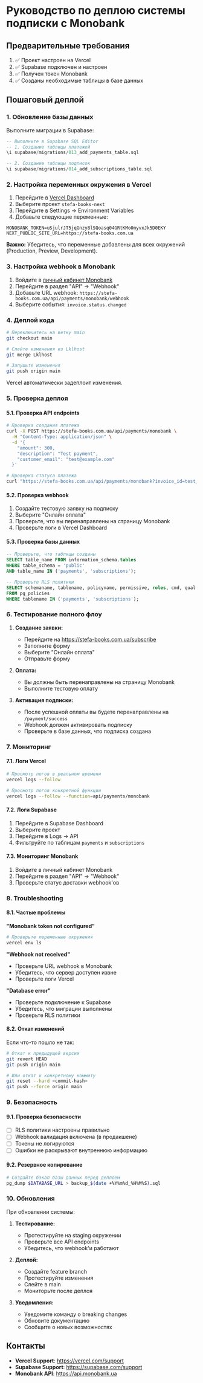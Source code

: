 # Руководство по деплою системы подписки с Monobank

## Предварительные требования

1. ✅ Проект настроен на Vercel
2. ✅ Supabase подключен и настроен
3. ✅ Получен токен Monobank
4. ✅ Созданы необходимые таблицы в базе данных

## Пошаговый деплой

### 1. Обновление базы данных

Выполните миграции в Supabase:

```sql
-- Выполните в Supabase SQL Editor
-- 1. Создание таблицы платежей
\i supabase/migrations/013_add_payments_table.sql

-- 2. Создание таблицы подписок  
\i supabase/migrations/014_add_subscriptions_table.sql
```

### 2. Настройка переменных окружения в Vercel

1. Перейдите в [Vercel Dashboard](https://vercel.com/dashboard)
2. Выберите проект `stefa-books-next`
3. Перейдите в Settings → Environment Variables
4. Добавьте следующие переменные:

```
MONOBANK_TOKEN=uSjulrJT5jqGnzy8lSQoasq04GRtKMo0myvxJk5D0EKY
NEXT_PUBLIC_SITE_URL=https://stefa-books.com.ua
```

**Важно:** Убедитесь, что переменные добавлены для всех окружений (Production, Preview, Development).

### 3. Настройка webhook в Monobank

1. Войдите в [личный кабинет Monobank](https://api.monobank.ua)
2. Перейдите в раздел "API" → "Webhook"
3. Добавьте URL webhook: `https://stefa-books.com.ua/api/payments/monobank/webhook`
4. Выберите события: `invoice.status.changed`

### 4. Деплой кода

```bash
# Переключитесь на ветку main
git checkout main

# Слейте изменения из Lklhost
git merge Lklhost

# Запушьте изменения
git push origin main
```

Vercel автоматически задеплоит изменения.

### 5. Проверка деплоя

#### 5.1. Проверка API endpoints

```bash
# Проверка создания платежа
curl -X POST https://stefa-books.com.ua/api/payments/monobank \
  -H "Content-Type: application/json" \
  -d '{
    "amount": 300,
    "description": "Test payment",
    "customer_email": "test@example.com"
  }'

# Проверка статуса платежа
curl "https://stefa-books.com.ua/api/payments/monobank?invoice_id=test_invoice"
```

#### 5.2. Проверка webhook

1. Создайте тестовую заявку на подписку
2. Выберите "Онлайн оплата"
3. Проверьте, что вы перенаправлены на страницу Monobank
4. Проверьте логи в Vercel Dashboard

#### 5.3. Проверка базы данных

```sql
-- Проверьте, что таблицы созданы
SELECT table_name FROM information_schema.tables 
WHERE table_schema = 'public' 
AND table_name IN ('payments', 'subscriptions');

-- Проверьте RLS политики
SELECT schemaname, tablename, policyname, permissive, roles, cmd, qual 
FROM pg_policies 
WHERE tablename IN ('payments', 'subscriptions');
```

### 6. Тестирование полного флоу

1. **Создание заявки:**
   - Перейдите на https://stefa-books.com.ua/subscribe
   - Заполните форму
   - Выберите "Онлайн оплата"
   - Отправьте форму

2. **Оплата:**
   - Вы должны быть перенаправлены на страницу Monobank
   - Выполните тестовую оплату

3. **Активация подписки:**
   - После успешной оплаты вы будете перенаправлены на `/payment/success`
   - Webhook должен активировать подписку
   - Проверьте в базе данных, что подписка создана

### 7. Мониторинг

#### 7.1. Логи Vercel

```bash
# Просмотр логов в реальном времени
vercel logs --follow

# Просмотр логов конкретной функции
vercel logs --follow --function=api/payments/monobank
```

#### 7.2. Логи Supabase

1. Перейдите в Supabase Dashboard
2. Выберите проект
3. Перейдите в Logs → API
4. Фильтруйте по таблицам `payments` и `subscriptions`

#### 7.3. Мониторинг Monobank

1. Войдите в личный кабинет Monobank
2. Перейдите в раздел "API" → "Webhook"
3. Проверьте статус доставки webhook'ов

### 8. Troubleshooting

#### 8.1. Частые проблемы

**"Monobank token not configured"**
```bash
# Проверьте переменные окружения
vercel env ls
```

**"Webhook not received"**
- Проверьте URL webhook в Monobank
- Убедитесь, что сервер доступен извне
- Проверьте логи Vercel

**"Database error"**
- Проверьте подключение к Supabase
- Убедитесь, что миграции выполнены
- Проверьте RLS политики

#### 8.2. Откат изменений

Если что-то пошло не так:

```bash
# Откат к предыдущей версии
git revert HEAD
git push origin main

# Или откат к конкретному коммиту
git reset --hard <commit-hash>
git push --force origin main
```

### 9. Безопасность

#### 9.1. Проверка безопасности

- [ ] RLS политики настроены правильно
- [ ] Webhook валидация включена (в продакшене)
- [ ] Токены не логируются
- [ ] Ошибки не раскрывают внутреннюю информацию

#### 9.2. Резервное копирование

```bash
# Создайте бэкап базы данных перед деплоем
pg_dump $DATABASE_URL > backup_$(date +%Y%m%d_%H%M%S).sql
```

### 10. Обновления

При обновлении системы:

1. **Тестирование:**
   - Протестируйте на staging окружении
   - Проверьте все API endpoints
   - Убедитесь, что webhook'и работают

2. **Деплой:**
   - Создайте feature branch
   - Протестируйте изменения
   - Слейте в main
   - Мониторьте после деплоя

3. **Уведомления:**
   - Уведомите команду о breaking changes
   - Обновите документацию
   - Сообщите о новых возможностях

## Контакты

- **Vercel Support**: https://vercel.com/support
- **Supabase Support**: https://supabase.com/support
- **Monobank API**: https://api.monobank.ua
